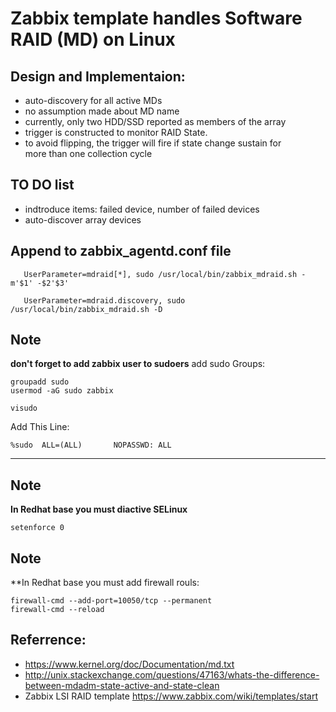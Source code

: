 Zabbix template handles Software RAID (MD) on Linux
==================

Design and Implementaion:
-----------------

- auto-discovery for all active MDs
- no assumption made about MD name
- currently, only two HDD/SSD reported as members of the array
- trigger is constructed to monitor RAID State.
- to avoid flipping, the trigger will fire if state change sustain for  
 more than one collection cycle


TO DO list
------

- indtroduce items: failed device, number of failed devices
- auto-discover array devices


Append to zabbix_agentd.conf file
----------------
``` sheell
   UserParameter=mdraid[*], sudo /usr/local/bin/zabbix_mdraid.sh -m'$1' -$2'$3'
   
   UserParameter=mdraid.discovery, sudo /usr/local/bin/zabbix_mdraid.sh -D 
```
Note
----
**don't forget to add zabbix user to sudoers**
add sudo Groups:
```
groupadd sudo
usermod -aG sudo zabbix
```
```
visudo
```
Add This Line:

```
%sudo  ALL=(ALL)       NOPASSWD: ALL
```
-------
Note
----
**In Redhat base you must diactive SELinux**

```
setenforce 0
```
Note
----
**In Redhat base you must add firewall rouls:
```
firewall-cmd --add-port=10050/tcp --permanent 
firewall-cmd --reload
```
Referrence:
-------
- https://www.kernel.org/doc/Documentation/md.txt
- http://unix.stackexchange.com/questions/47163/whats-the-difference-between-mdadm-state-active-and-state-clean
- Zabbix LSI RAID template https://www.zabbix.com/wiki/templates/start
